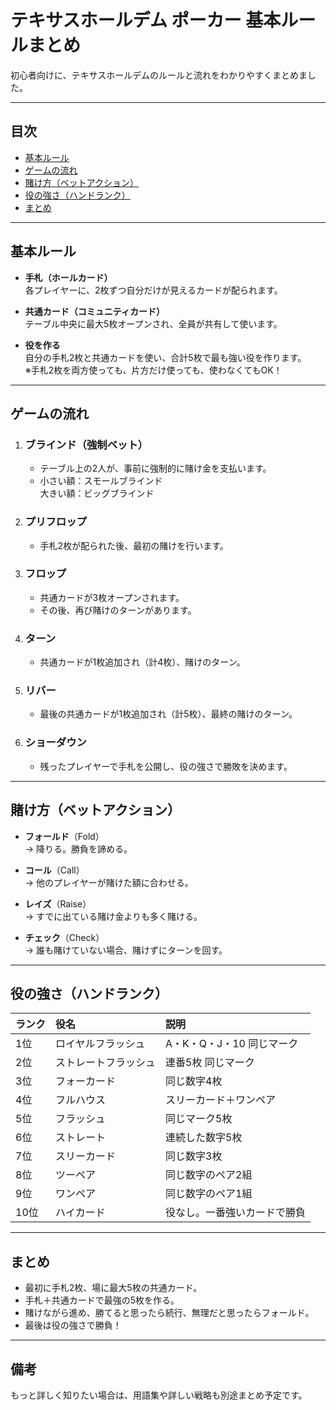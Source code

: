 # テキサスホールデム ポーカー 基本ルールまとめ

初心者向けに、テキサスホールデムのルールと流れをわかりやすくまとめました。

---

## 目次
- [基本ルール](#基本ルール)
- [ゲームの流れ](#ゲームの流れ)
- [賭け方（ベットアクション）](#賭け方ベットアクション)
- [役の強さ（ハンドランク）](#役の強さハンドランク)
- [まとめ](#まとめ)

---

## 基本ルール

- **手札（ホールカード）**  
  各プレイヤーに、2枚ずつ自分だけが見えるカードが配られます。

- **共通カード（コミュニティカード）**  
  テーブル中央に最大5枚オープンされ、全員が共有して使います。

- **役を作る**  
  自分の手札2枚と共通カードを使い、合計5枚で最も強い役を作ります。  
  ※手札2枚を両方使っても、片方だけ使っても、使わなくてもOK！

---

## ゲームの流れ

1. ### ブラインド（強制ベット）
   - テーブル上の2人が、事前に強制的に賭け金を支払います。
   - 小さい額：スモールブラインド  
     大きい額：ビッグブラインド

2. ### プリフロップ
   - 手札2枚が配られた後、最初の賭けを行います。

3. ### フロップ
   - 共通カードが3枚オープンされます。
   - その後、再び賭けのターンがあります。

4. ### ターン
   - 共通カードが1枚追加され（計4枚）、賭けのターン。

5. ### リバー
   - 最後の共通カードが1枚追加され（計5枚）、最終の賭けのターン。

6. ### ショーダウン
   - 残ったプレイヤーで手札を公開し、役の強さで勝敗を決めます。

---

## 賭け方（ベットアクション）

- **フォールド**（Fold）  
  → 降りる。勝負を諦める。

- **コール**（Call）  
  → 他のプレイヤーが賭けた額に合わせる。

- **レイズ**（Raise）  
  → すでに出ている賭け金よりも多く賭ける。

- **チェック**（Check）  
  → 誰も賭けていない場合、賭けずにターンを回す。

---

## 役の強さ（ハンドランク）

| ランク | 役名 | 説明 |
|:------|:-----|:-----|
| 1位 | ロイヤルフラッシュ | A・K・Q・J・10 同じマーク |
| 2位 | ストレートフラッシュ | 連番5枚 同じマーク |
| 3位 | フォーカード | 同じ数字4枚 |
| 4位 | フルハウス | スリーカード＋ワンペア |
| 5位 | フラッシュ | 同じマーク5枚 |
| 6位 | ストレート | 連続した数字5枚 |
| 7位 | スリーカード | 同じ数字3枚 |
| 8位 | ツーペア | 同じ数字のペア2組 |
| 9位 | ワンペア | 同じ数字のペア1組 |
| 10位 | ハイカード | 役なし。一番強いカードで勝負 |

---

## まとめ

- 最初に手札2枚、場に最大5枚の共通カード。
- 手札＋共通カードで最強の5枚を作る。
- 賭けながら進め、勝てると思ったら続行、無理だと思ったらフォールド。
- 最後は役の強さで勝負！

---

## 備考

もっと詳しく知りたい場合は、用語集や詳しい戦略も別途まとめ予定です。
